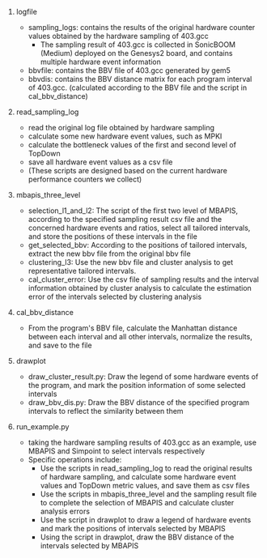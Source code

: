 1. logfile
    - sampling_logs: contains the results of the original hardware counter values obtained by the hardware sampling of 403.gcc
        - The sampling result of 403.gcc is collected in SonicBOOM (Medium) deployed on the Genesys2 board, and contains multiple hardware event information
    - bbvfile: contains the BBV file of 403.gcc generated by gem5
    - bbvdis: contains the BBV distance matrix for each program interval of 403.gcc. (calculated according to the BBV file and the script in cal_bbv_distance)

2. read_sampling_log
    - read the original log file obtained by hardware sampling
    - calculate some new hardware event values, such as MPKI
    - calculate the bottleneck values of the first and second level of TopDown
    - save all hardware event values as a csv file
    - (These scripts are designed based on the current hardware performance counters we collect)

3. mbapis_three_level
    - selection_l1_and_l2: The script of the first two level of MBAPIS, according to the specified sampling result csv file and the concerned hardware events and ratios, select all tailored intervals, and store the positions of these intervals in the file
     - get_selected_bbv: According to the positions of tailored intervals, extract the new bbv file from the original bbv file
     - clustering_l3: Use the new bbv file and cluster analysis to get representative tailored intervals.
     - cal_cluster_error: Use the csv file of sampling results and the interval information obtained by cluster analysis to calculate the estimation error of the intervals selected by clustering analysis

4. cal_bbv_distance
    - From the program's BBV file, calculate the Manhattan distance between each interval and all other intervals, normalize the results, and save to the file

5. drawplot
    - draw_cluster_result.py: Draw the legend of some hardware events of the program, and mark the position information of some selected intervals
    - draw_bbv_dis.py: Draw the BBV distance of the specified program intervals to reflect the similarity between them

6. run_example.py
    - taking the hardware sampling results of 403.gcc as an example, use MBAPIS and Simpoint to select intervals respectively
    - Specific operations include:
        - Use the scripts in read_sampling_log to read the original results of hardware sampling, and calculate some hardware event values and TopDown metric values, and save them as csv files
        - Use the scripts in mbapis_three_level and the sampling result file to complete the selection of MBAPIS and calculate cluster analysis errors
        - Use the script in drawplot to draw a legend of hardware events and mark the positions of intervals selected by MBAPIS
        - Using the script in drawplot, draw the BBV distance of the intervals selected by MBAPIS
